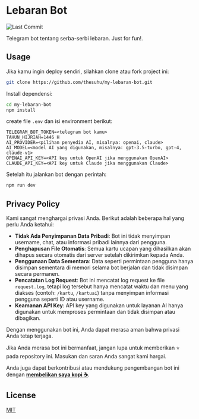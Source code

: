 # Lebaran Bot

![Last Commit](https://img.shields.io/github/last-commit/thesuhu/my-lebaran-bot)

Telegram bot tentang serba-serbi lebaran. Just for fun!.

## Usage

Jika kamu ingin deploy sendiri, silahkan clone atau fork project ini:

```sh
git clone https://github.com/thesuhu/my-lebaran-bot.git
```

Install dependensi:

```sh
cd my-lebaran-bot
npm install
```

create file `.env` dan isi environment berikut:

```
TELEGRAM_BOT_TOKEN=<telegram bot kamu>
TAHUN_HIJRIAH=1446 H
AI_PROVIDER=<pilihan penyedia AI, misalnya: openai, claude>
AI_MODEL=<model AI yang digunakan, misalnya: gpt-3.5-turbo, gpt-4, claude-v1>
OPENAI_API_KEY=<API key untuk OpenAI jika menggunakan OpenAI>
CLAUDE_API_KEY=<API key untuk Claude jika menggunakan Claude>
```

Setelah itu jalankan bot dengan perintah:

```sh
npm run dev
```

## Privacy Policy

Kami sangat menghargai privasi Anda. Berikut adalah beberapa hal yang perlu Anda ketahui:

- **Tidak Ada Penyimpanan Data Pribadi**: Bot ini tidak menyimpan username, chat, atau informasi pribadi lainnya dari pengguna.
- **Penghapusan File Otomatis**: Semua kartu ucapan yang dihasilkan akan dihapus secara otomatis dari server setelah dikirimkan kepada Anda.
- **Penggunaan Data Sementara**: Data seperti permintaan pengguna hanya disimpan sementara di memori selama bot berjalan dan tidak disimpan secara permanen.
- **Pencatatan Log Request**: Bot ini mencatat log request ke file `request.log`, tetapi log tersebut hanya mencatat waktu dan menu yang diakses (contoh: `/kartu`, `/kartuai`) tanpa menyimpan informasi pengguna seperti ID atau username.
- **Keamanan API Key**: API key yang digunakan untuk layanan AI hanya digunakan untuk memproses permintaan dan tidak disimpan atau dibagikan.

Dengan menggunakan bot ini, Anda dapat merasa aman bahwa privasi Anda tetap terjaga.

Jika Anda merasa bot ini bermanfaat, jangan lupa untuk memberikan ⭐ pada repository ini. Masukan dan saran Anda sangat kami hargai.

Anda juga dapat berkontribusi atau mendukung pengembangan bot ini dengan [**membelikan saya kopi :coffee:**](https://saweria.co/thesuhu).

## License

[MIT](https://github.com/thesuhu/my-lebaran-bot/blob/master/LICENSE)